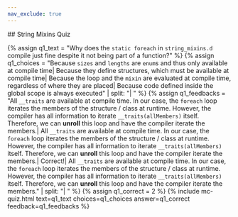 ```yaml
---
nav_exclude: true
---
```

<link href="https://cdn.jsdelivr.net/npm/bootstrap@5.0.2/dist/css/bootstrap.min.css" rel="stylesheet" integrity="sha384-EVSTQN3/azprG1Anm3QDgpJLIm9Nao0Yz1ztcQTwFspd3yD65VohhpuuCOmLASjC" crossorigin="anonymous">
<script src="https://cdn.jsdelivr.net/npm/bootstrap@5.0.2/dist/js/bootstrap.bundle.min.js" integrity="sha384-MrcW6ZMFYlzcLA8Nl+NtUVF0sA7MsXsP1UyJoMp4YLEuNSfAP+JcXn/tWtIaxVXM" crossorigin="anonymous"></script>
## String Mixins Quiz

  {% assign q1_text = "Why does the `static foreach` in `string_mixins.d` compile just fine despite it not being part of a function?" %}
  {% assign q1_choices = "Because `sizes` and `lengths` are `enum`s and thus only available at compile time| Because they define structures, which must be available at compile time| Because the loop and the `mixin` are evaluated at compile time, regardless of where they are placed| Because code defined inside the global scope is always executed" | split: "| " %}
  {% assign q1_feedbacks = "All `__traits` are available at compile time. In our case, the `foreach` loop iterates the members of the structure / class at runtime. However, the compiler has all information to iterate `__traits(allMembers)` itself. Therefore, we can **unroll** this loop and have the compiler iterate the members.| All `__traits` are available at compile time. In our case, the `foreach` loop iterates the members of the structure / class at runtime. However, the compiler has all information to iterate `__traits(allMembers)` itself. Therefore, we can **unroll** this loop and have the compiler iterate the members.| Correct!| All `__traits` are available at compile time. In our case, the `foreach` loop iterates the members of the structure / class at runtime. However, the compiler has all information to iterate `__traits(allMembers)` itself. Therefore, we can **unroll** this loop and have the compiler iterate the members." | split: "| " %}
  {% assign q1_correct = 2 %}
  {% include mc-quiz.html text=q1_text choices=q1_choices answer=q1_correct feedback=q1_feedbacks %}
